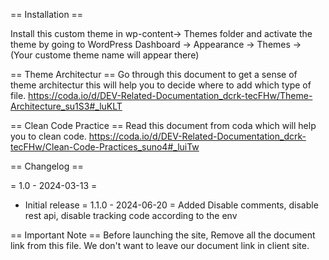 == Installation ==

Install this custom theme in wp-content-> Themes folder and activate the theme by going to WordPress Dashboard -> Appearance -> Themes -> (Your custome theme name will appear there)

== Theme Architectur ==
Go through this document to get a sense of theme architectur this will help you to decide where to add which type of file.
https://coda.io/d/DEV-Related-Documentation_dcrk-tecFHw/Theme-Architecture_su1S3#_luKLT

== Clean Code Practice ==
Read this document from coda which will help you to clean code.
https://coda.io/d/DEV-Related-Documentation_dcrk-tecFHw/Clean-Code-Practices_suno4#_luiTw

== Changelog ==

= 1.0 - 2024-03-13 =

- Initial release
  = 1.1.0 - 2024-06-20 =
  Added Disable comments,
  disable rest api,
  disable tracking code according to the env

== Important Note ==
Before launching the site, Remove all the document link from this file. We don't want to leave our document link in client site.
